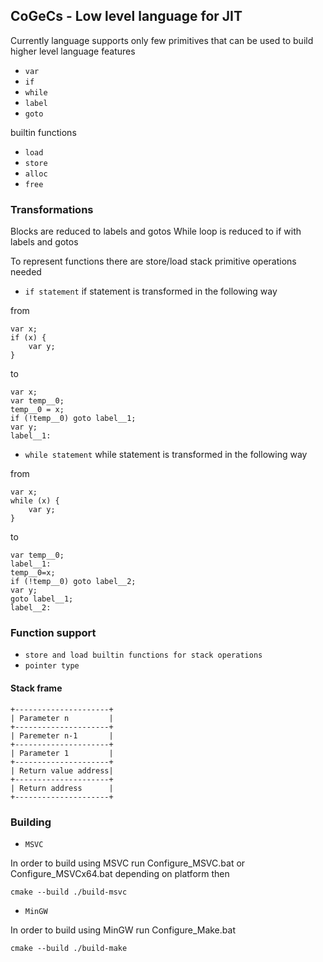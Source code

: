 ## CoGeCs - Low level language for JIT

Currently language supports only few primitives that can be used to build
higher level language features
* `var`
* `if`
* `while`
* `label`
* `goto` 

builtin functions
* `load`
* `store`
* `alloc`
* `free`

### Transformations

Blocks are reduced to labels and gotos
While loop is reduced to if with labels and gotos

To represent functions there are store/load stack primitive operations needed

* `if statement`
if statement is transformed in the following way

from 
~~~~~~~~~~~~~~~~~~~~~~~~none
var x;
if (x) {
	var y;
}
~~~~~~~~~~~~~~~~~~~~~~~~
to 
~~~~~~~~~~~~~~~~~~~~~~~~none
var x;
var temp__0;
temp__0 = x;
if (!temp__0) goto label__1;
var y;
label__1:
~~~~~~~~~~~~~~~~~~~~~~~~

* `while statement`
while statement is transformed in the following way

from 
~~~~~~~~~~~~~~~~~~~~~~~~none
var x;
while (x) {
	var y;
}
~~~~~~~~~~~~~~~~~~~~~~~~
to 
~~~~~~~~~~~~~~~~~~~~~~~~none
var temp__0;
label__1:
temp__0=x;
if (!temp__0) goto label__2;
var y;
goto label__1;
label__2:
~~~~~~~~~~~~~~~~~~~~~~~~

### Function support 

* `store and load builtin functions for stack operations`
* `pointer type`

#### Stack frame
~~~~~~~~~~~~~~~~~~~~~~~~none
+---------------------+
| Parameter n         |
+---------------------+
| Paremeter n-1       |
+---------------------+
| Parameter 1         |
+---------------------+
| Return value address|
+---------------------+
| Return address      |
+---------------------+
~~~~~~~~~~~~~~~~~~~~~~~~

### Building
* `MSVC`

In order to build using MSVC run Configure_MSVC.bat or Configure_MSVCx64.bat depending on platform then
~~~~~~~~~~~~~~~~~~~~~~~~none
cmake --build ./build-msvc
~~~~~~~~~~~~~~~~~~~~~~~~
* `MinGW`

In order to build using MinGW run Configure_Make.bat 
~~~~~~~~~~~~~~~~~~~~~~~~none
cmake --build ./build-make
~~~~~~~~~~~~~~~~~~~~~~~~
